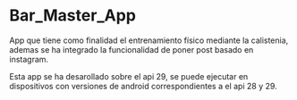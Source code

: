 # Bar_Master_App

App que tiene como finalidad el entrenamiento físico mediante la calistenia, ademas se ha integrado
la funcionalidad de poner post basado en instagram.

Esta app se ha desarollado sobre el api 29, se puede ejecutar en dispositivos con versiones de android
correspondientes a el api 28 y 29.
